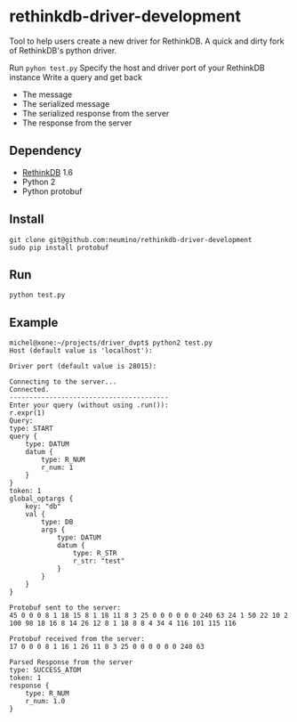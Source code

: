 rethinkdb-driver-development
============================

Tool to help users create a new driver for RethinkDB.
A quick and dirty fork of RethinkDB's python driver.

Run `pyhon test.py`
Specify the host and driver port of your RethinkDB instance
Write a query and get back
- The message
- The serialized message
- The serialized response from the server
- The response from the server


Dependency
----
- [RethinkDB](https://github.com/rethinkdb/rethinkdb) 1.6
- Python 2
- Python protobuf

Install
----
```
git clone git@github.com:neumino/rethinkdb-driver-development
sudo pip install protobuf
```

Run
----
```
python test.py
```

Example
----
```
michel@xone:~/projects/driver_dvpt$ python2 test.py 
Host (default value is 'localhost'):

Driver port (default value is 28015):

Connecting to the server...
Connected.
----------------------------------------
Enter your query (without using .run()):
r.expr(1)
Query:
type: START
query {
    type: DATUM
    datum {
        type: R_NUM
        r_num: 1
    }
}
token: 1
global_optargs {
    key: "db"
    val {
        type: DB
        args {
            type: DATUM
            datum {
                type: R_STR
                r_str: "test"
            }
        }
    }
}

Protobuf sent to the server:
45 0 0 0 8 1 18 15 8 1 18 11 8 3 25 0 0 0 0 0 0 240 63 24 1 50 22 10 2 100 98 18 16 8 14 26 12 8 1 18 8 8 4 34 4 116 101 115 116

Protobuf received from the server:
17 0 0 0 8 1 16 1 26 11 8 3 25 0 0 0 0 0 0 240 63

Parsed Response from the server
type: SUCCESS_ATOM
token: 1
response {
    type: R_NUM
    r_num: 1.0
}

```

